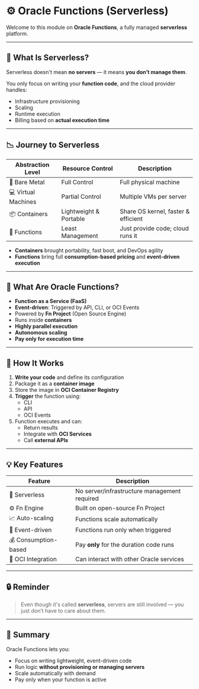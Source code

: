 # ⚙️ Oracle Functions (Serverless)

Welcome to this module on **Oracle Functions**, a fully managed **serverless** platform.

---

## 🤔 What Is Serverless?

Serverless doesn't mean **no servers** — it means **you don’t manage them**.

You only focus on writing your **function code**, and the cloud provider handles:
- Infrastructure provisioning
- Scaling
- Runtime execution
- Billing based on **actual execution time**

---

## 📉 Journey to Serverless

| Abstraction Level | Resource Control | Description |
|-------------------|------------------|-------------|
| 🧱 Bare Metal | Full Control | Full physical machine |
| 💻 Virtual Machines | Partial Control | Multiple VMs per server |
| 📦 Containers | Lightweight & Portable | Share OS kernel, faster & efficient |
| 🧪 Functions | Least Management | Just provide code; cloud runs it |

- **Containers** brought portability, fast boot, and DevOps agility  
- **Functions** bring full **consumption-based pricing** and **event-driven execution**

---

## 🧠 What Are Oracle Functions?

- **Function as a Service (FaaS)**
- **Event-driven**: Triggered by API, CLI, or OCI Events
- Powered by **Fn Project** (Open Source Engine)
- Runs inside **containers**
- **Highly parallel execution**
- **Autonomous scaling**
- **Pay only for execution time**

---

## 🔁 How It Works

1. **Write your code** and define its configuration
2. Package it as a **container image**
3. Store the image in **OCI Container Registry**
4. **Trigger** the function using:
   - CLI
   - API
   - OCI Events
5. Function executes and can:
   - Return results
   - Integrate with **OCI Services**
   - Call **external APIs**

---

## 💡 Key Features

| Feature | Description |
|--------|-------------|
| 🧪 Serverless | No server/infrastructure management required |
| ⚙️ Fn Engine | Built on open-source Fn Project |
| 📈 Auto-scaling | Functions scale automatically |
| 🔄 Event-driven | Functions run only when triggered |
| 💰 Consumption-based | Pay **only** for the duration code runs |
| 🧩 OCI Integration | Can interact with other Oracle services |

---

## 🔒 Reminder

> Even though it's called **serverless**, servers are still involved — you just don’t have to care about them.

---

## 🧠 Summary

Oracle Functions lets you:

- Focus on writing lightweight, event-driven code  
- Run logic **without provisioning or managing servers**  
- Scale automatically with demand  
- Pay only when your function is active

